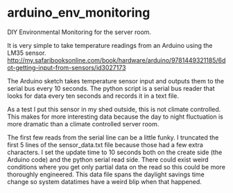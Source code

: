 arduino_env_monitoring
======================

DIY Environmental Monitoring for the server room. 

It is very simple to take temperature readings from an Arduino using the LM35 sensor. 
http://my.safaribooksonline.com/book/hardware/arduino/9781449321185/6dot-getting-input-from-sensors/id3027173

The Arduino sketch takes temperature sensor input and outputs them to the serial bus every 10 seconds. The python script is a serial
bus reader that looks for data every ten seconds and records it in a text file.

As a test I put this sensor in my shed outside, this is not climate controlled. This makes for more interesting data because 
the day to night fluctuation is more dramatic than a climate controlled server room.

The first few reads from the serial line can be a little funky. I truncated the first 5 lines of the sensor_data.txt file
because those had a few extra characters. I set the update time to 10 seconds both on the create side (the Arduino code)
and the python serial read side. There could exist weird conditions where you get only partial data on the read so
this could be more thoroughly engineered. This data file spans the daylight savings time change so system datatimes 
have a weird blip when that happened.
